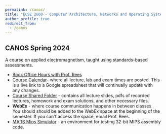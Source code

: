 ```yaml
---
permalink: /canos/
title: "ECSE 2660 - Computer Architecture, Networks and Operating Systems"
author_profile: true
redirect_from: 
  - /canos
---
```


## CANOS Spring 2024

A course on applied electromagnetism, taught using standards-based assessments.

* [Book Office Hours with Prof. Rees](https://calendly.com/reesj3/canos-office-hours)
* [Course Calendar](https://docs.google.com/spreadsheets/d/1xXXteDYQa6cSDDRaoxcaXOR1Jub4W1aZeOgYxaS9yu8/edit?usp=sharing)- where all lecture, lab and exam times are posted.  This is a live link to a Google spreadsheet that will continually update with any changes.
* [Course Shared Folder](https://u.pcloud.link/publink/show?code=kZwGYj0ZplWSIoYGghhOnalMDVBW7u8bIK1V) - contains all lecture slides, pdfs of recorded lectures, homework and exam solutions, and other necessary files.
* **WebEx** - where course communication happens in between classes.  You should should be added to the WebEx space at the beginning of the semester.  If you can't access the space, email Prof. Rees.
* [MARS Mips Simulator](https://courses.missouristate.edu/kenvollmar/mars/download.htm) - an environment for testing 32-bit MIPS assembly code. 
